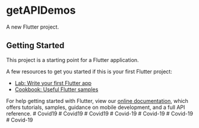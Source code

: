 # getAPIDemos

A new Flutter project.

## Getting Started

This project is a starting point for a Flutter application.

A few resources to get you started if this is your first Flutter project:

- [Lab: Write your first Flutter app](https://flutter.dev/docs/get-started/codelab)
- [Cookbook: Useful Flutter samples](https://flutter.dev/docs/cookbook)

For help getting started with Flutter, view our
[online documentation](https://flutter.dev/docs), which offers tutorials,
samples, guidance on mobile development, and a full API reference.
#   C o v i d 1 9  
 #   C o v i d 1 9  
 #   C o v i d 1 9  
 #   C o v i d - 1 9  
 #   C o v i d - 1 9  
 #   C o v i d - 1 9  
 #   C o v i d - 1 9  
 